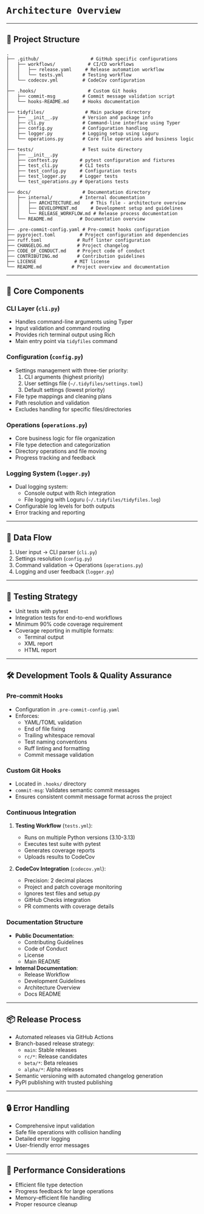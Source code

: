 # `Architecture Overview`

---

## 📁 Project Structure

```plaintext
.
├── .github/                   # GitHub specific configurations
│   ├── workflows/            # CI/CD workflows
│   │   ├── release.yaml     # Release automation workflow
│   │   └── tests.yml       # Testing workflow
│   └── codecov.yml         # CodeCov configuration
│
├── .hooks/                   # Custom Git hooks
│   ├── commit-msg          # Commit message validation script
│   └── hooks-README.md     # Hooks documentation
│
├── tidyfiles/               # Main package directory
│   ├── __init__.py         # Version and package info
│   ├── cli.py              # Command-line interface using Typer
│   ├── config.py           # Configuration handling
│   ├── logger.py           # Logging setup using Loguru
│   └── operations.py       # Core file operations and business logic
│
├── tests/                  # Test suite directory
│   ├── __init__.py
│   ├── conftest.py        # pytest configuration and fixtures
│   ├── test_cli.py        # CLI tests
│   ├── test_config.py     # Configuration tests
│   ├── test_logger.py     # Logger tests
│   └── test_operations.py # Operations tests
│
├── docs/                   # Documentation directory
│   ├── internal/          # Internal documentation
│   │   ├── ARCHITECTURE.md    # This file - architecture overview
│   │   ├── DEVELOPMENT.md     # Development setup and guidelines
│   │   └── RELEASE_WORKFLOW.md # Release process documentation
│   └── README.md          # Documentation overview
│
├── .pre-commit-config.yaml # Pre-commit hooks configuration
├── pyproject.toml         # Project configuration and dependencies
├── ruff.toml             # Ruff linter configuration
├── CHANGELOG.md          # Project changelog
├── CODE_OF_CONDUCT.md    # Project code of conduct
├── CONTRIBUTING.md       # Contribution guidelines
├── LICENSE              # MIT license
└── README.md           # Project overview and documentation
```

---

## 🔄 Core Components

### CLI Layer (`cli.py`)

- Handles command-line arguments using Typer
- Input validation and command routing
- Provides rich terminal output using Rich
- Main entry point via `tidyfiles` command

### Configuration (`config.py`)

- Settings management with three-tier priority:
  1. CLI arguments (highest priority)
  2. User settings file (`~/.tidyfiles/settings.toml`)
  3. Default settings (lowest priority)
- File type mappings and cleaning plans
- Path resolution and validation
- Excludes handling for specific files/directories

### Operations (`operations.py`)

- Core business logic for file organization
- File type detection and categorization
- Directory operations and file moving
- Progress tracking and feedback

### Logging System (`logger.py`)

- Dual logging system:
  - Console output with Rich integration
  - File logging with Loguru (`~/.tidyfiles/tidyfiles.log`)
- Configurable log levels for both outputs
- Error tracking and reporting

---

## 🔀 Data Flow

1. User input → CLI parser (`cli.py`)
2. Settings resolution (`config.py`)
3. Command validation → Operations (`operations.py`)
4. Logging and user feedback (`logger.py`)

---

## 🧪 Testing Strategy

- Unit tests with pytest
- Integration tests for end-to-end workflows
- Minimum 90% code coverage requirement
- Coverage reporting in multiple formats:
  - Terminal output
  - XML report
  - HTML report

---

## 🛠️ Development Tools & Quality Assurance

### Pre-commit Hooks

- Configuration in `.pre-commit-config.yaml`
- Enforces:
  - YAML/TOML validation
  - End of file fixing
  - Trailing whitespace removal
  - Test naming conventions
  - Ruff linting and formatting
  - Commit message validation

### Custom Git Hooks

- Located in `.hooks/` directory
- `commit-msg`: Validates semantic commit messages
- Ensures consistent commit message format across the project

### Continuous Integration

1. **Testing Workflow** (`tests.yml`):
   - Runs on multiple Python versions (3.10-3.13)
   - Executes test suite with pytest
   - Generates coverage reports
   - Uploads results to CodeCov

2. **CodeCov Integration** (`codecov.yml`):
   - Precision: 2 decimal places
   - Project and patch coverage monitoring
   - Ignores test files and setup.py
   - GitHub Checks integration
   - PR comments with coverage details

### Documentation Structure

- **Public Documentation**:
  - Contributing Guidelines
  - Code of Conduct
  - License
  - Main README
- **Internal Documentation**:
  - Release Workflow
  - Development Guidelines
  - Architecture Overview
  - Docs README

---

## 📦 Release Process

- Automated releases via GitHub Actions
- Branch-based release strategy:
  - `main`: Stable releases
  - `rc/*`: Release candidates
  - `beta/*`: Beta releases
  - `alpha/*`: Alpha releases
- Semantic versioning with automated changelog generation
- PyPI publishing with trusted publishing

---

## 🔒 Error Handling

- Comprehensive input validation
- Safe file operations with collision handling
- Detailed error logging
- User-friendly error messages

---

## 🚀 Performance Considerations

- Efficient file type detection
- Progress feedback for large operations
- Memory-efficient file handling
- Proper resource cleanup
